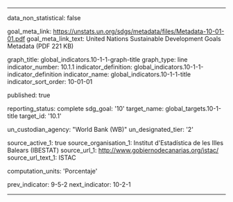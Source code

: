 
---
data_non_statistical: false

goal_meta_link: https://unstats.un.org/sdgs/metadata/files/Metadata-10-01-01.pdf
goal_meta_link_text: United Nations Sustainable Development Goals Metadata (PDF 221 KB)

graph_title: global_indicators.10-1-1-graph-title
graph_type: line
indicator_number: 10.1.1
indicator_definition: global_indicators.10-1-1-indicator_definition
indicator_name: global_indicators.10-1-1-title
indicator_sort_order: 10-01-01

published: true

reporting_status: complete
sdg_goal: '10'
target_name: global_targets.10-1-title
target_id: '10.1'

un_custodian_agency: "World Bank (WB)"
un_designated_tier: '2'

source_active_1: true
source_organisation_1: Institut d'Estadística de les Illes Balears (IBESTAT)
source_url_1: http://www.gobiernodecanarias.org/istac/
source_url_text_1: ISTAC

computation_units: 'Porcentaje'

prev_indicator: 9-5-2
next_indicator: 10-2-1

---